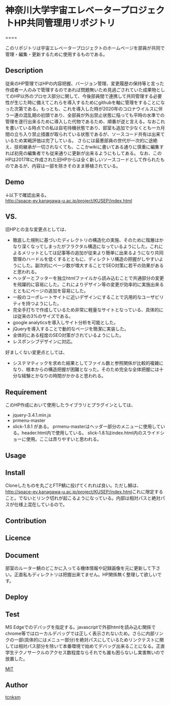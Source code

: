 # 神奈川大学宇宙エレベータープロジェクトHP共同管理用リポジトリ
====

このリポジトリは宇宙エレベータープロジェクトのホームページを部員が共同で管理・編集・更新するために使用するものである。

## Description
従来のHP管理ではHPの内容把握、バージョン管理、変更履歴の保持等と言った作成者一人のみで管理するのであれば問題無いため見過ごされていた成果物としてのHP以外のプロセス部分に関して、今後部員間で連携して共同管理する必要性が生じた時に備えてこれらを導入するためにgithubを軸に管理をすることになった次第である。もっとも、これを導入した時が2020年のコロナウイルスに伴う一連の混乱期の初頭であり、全部員が外出禁止状態に陥っても平時の水準での管理を遂行出来るために導入した代物であるため、順番が逆と言える。なおこれを書いている時点での私は自宅待機状態であり、部室も追加で少なくとも一カ月間の立ち入り禁止措置が取られている状態であるが、ソースコード共有は出来ているため実戦評価は完了している。  さらには最悪部員の世代が一次的に途絶え、技術継承が一切されなくても、ここかwikiに書いてある通りに慎重に編集すれば初見の編集者でも従来通りに更新が出来るようにもしてある。
なお、このHPは2017年に作成された旧HPからは全く新しいソースコードとして作られたものであるが、内容は一部を除きそのまま移植されている。

## Demo
↓以下で確認出来る。  
<http://space-ev.kanagawa-u.ac.jp/project/KUSEP/index.html>

## VS. 
旧HPとの主な変更点としては、　　
* 徹底した規則に基づいたディレクトリの構造化の実施、そのために階層はかなり深くなってしまったがフラクタル構造になっているようにした。これによるメリットとしては記事等の追加が従来より簡単に出来るようになり共同管理のハードルを低くするとともに、ディレクトリ構造の把握がしやすいようにした。副次的にページ数が増大することでSEO対策に若干の効果があると思われる。
* ヘッダーとフッターを独立htmlファイルから読み込むことで共通部分の変更を飛躍的に容易にした。これによりデザイン等の変更が効率的に実施出来るとともにページの追加を容易にした。
* 一般のコーポレートサイトに近いデザインにすることで汎用的なユーザビリティを持つようにした。
* 完全手打ちで作成しているため非常に軽量なサイトとなっている、具体的には従来の3%のサイズである。
* google analyticsを導入しサイト分析を可能とした。
* jQueryを導入することで動的なページを簡潔に実装した。
* 全体的にある程度のSEO対策がされているようにした。
* レスポンシブデザインに対応。

好ましくない変更点としては、　　
* システマティックを求めた結果としてファイル数と参照関係が比較的複雑になり、根本からの構造把握が困難となった。そのため完全な全体把握には十分な経験とかなりの時間がかかると思われる。

## Requirement
このHP作成において使用したライブラリとプラグインとしては、
* jquery-3.4.1.min.js
* prmenu-master
* slick-1.8.1
がある。
prmenu-masterはヘッダー部分のメニューに使用している。header.html内で使用している。
slick-1.8.1はindex.html内のスライドショーに使用。ここは弄りやすいと思われる。

## Usage

## Install
Cloneしたものを丸ごとFTP鯖に投げてくれれば良い。ただし鯖は、<http://space-ev.kanagawa-u.ac.jp/project/KUSEP/index.html>これに限定すること。でないとリンク切れが起こるようになっている。内部は相対パスと絶対パスが仕様上混在しているので。

## Contribution

## Licence

## Document
部室のルーター鯖のどこかに入ってる機体情報や記録画像を元に更新して下さい。正直私もディレクトリは把握出来てません。HP関係無く整理して欲しいです。

## Deploy

## Test
MS Edgeでのデバッグを指定する。javascriptで外部htmlを読み込む関係でchrome等ではローカルデバッグでは正しく表示されないため。さらに内部リンクの一部(具体的にはメニュー部分)を絶対パスにしているためリンクテストに関しては相対パス部分を除いて本番環境で始めてデバッグ出来ることになる。正直学生テクノサークルのアクセス数程度ならそれでも誰も困らないし実害無いので放置した。



[MIT](https://github.com/tcnksm/tool/blob/master/LICENCE)

## Author

[tcnksm](https://github.com/tcnksm)
